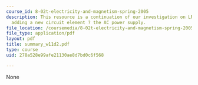 ```yaml
---
course_id: 8-02t-electricity-and-magnetism-spring-2005
description: This resource is a continuation of our investigation on LRC circuits
  adding a new circuit element ? the AC power supply.
file_location: /coursemedia/8-02t-electricity-and-magnetism-spring-2005/278a528e99afe21130ae8d7bd0c6f568_summary_w11d2.pdf
file_type: application/pdf
layout: pdf
title: summary_w11d2.pdf
type: course
uid: 278a528e99afe21130ae8d7bd0c6f568

---
```

None